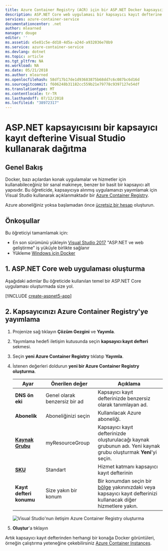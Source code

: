 ```yaml
---
title: Azure Container Registry (ACR) için bir ASP.NET Docker kapsayıcısı dağıtma | Microsoft Docs
description: ASP.NET Core web uygulaması bir kapsayıcı kayıt defterine dağıtmak için Docker için Visual Studio Araçları'nı kullanmayı öğrenin
services: azure-container-service
documentationcenter: .net
author: mlearned
manager: douge
editor: ''
ms.assetid: e5e81c5e-dd18-4d5a-a24d-a932036e78b9
ms.service: azure-container-service
ms.devlang: dotnet
ms.topic: article
ms.tgt_pltfrm: NA
ms.workload: NA
ms.date: 05/21/2018
ms.author: mlearned
ms.openlocfilehash: 58df17b17de1d93683875b68dd7c6c087bc6d16d
ms.sourcegitcommit: f606248b31182cc559b21e79778c9397127e54df
ms.translationtype: MT
ms.contentlocale: tr-TR
ms.lasthandoff: 07/12/2018
ms.locfileid: "38972317"
---
```

# <a name="deploy-an-aspnet-container-to-a-container-registry-using-visual-studio"></a>ASP.NET kapsayıcısını bir kapsayıcı kayıt defterine Visual Studio kullanarak dağıtma
## <a name="overview"></a>Genel Bakış
Docker, bazı açılardan konak uygulamalar ve hizmetler için kullanabileceğiniz bir sanal makineye, benzer bir basit bir kapsayıcı alt yapısıdır.
Bu öğreticide, kapsayıcıya alınmış uygulamanızı yayımlamak için Visual Studio kullanarak açıklanmaktadır bir [Azure Container Registry](https://azure.microsoft.com/services/container-registry).

Azure aboneliğiniz yoksa başlamadan önce [ücretsiz bir hesap](https://azure.microsoft.com/free/dotnet/?utm_source=acr-publish-doc&utm_medium=docs&utm_campaign=docs) oluşturun.

## <a name="prerequisites"></a>Önkoşullar
Bu öğreticiyi tamamlamak için:

* En son sürümünü yükleyin [Visual Studio 2017](https://azure.microsoft.com/downloads/) "ASP.NET ve web geliştirme" iş yüküyle birlikte sağlanır
* Yükleme [Windows için Docker](https://docs.docker.com/docker-for-windows/install/)

## <a name="1-create-an-aspnet-core-web-app"></a>1. ASP.NET Core web uygulaması oluşturma
Aşağıdaki adımlar Bu öğreticide kullanılan temel bir ASP.NET Core uygulaması oluşturmada size yol.

[!INCLUDE [create-aspnet5-app](../includes/create-aspnet5-app.md)]

## <a name="2-publish-your-container-to-azure-container-registry"></a>2. Kapsayıcınızı Azure Container Registry'ye yayımlama
1. Projenize sağ tıklayın **Çözüm Gezgini** ve **Yayımla**.
2. Yayımlama hedefi iletişim kutusunda seçin **kapsayıcı kayıt defteri** sekmesi.
3. Seçin **yeni Azure Container Registry** tıklatıp **Yayımla**.
4. İstenen değerleri doldurun **yeni bir Azure Container Registry oluşturma**.

    | Ayar      | Önerilen değer  | Açıklama                                |
    | ------------ |  ------- | -------------------------------------------------- |
    | **DNS ön eki** | Genel olarak benzersiz bir ad | Kapsayıcı kayıt defterinizde benzersiz olarak tanımlayan ad. |
    | **Abonelik** | Aboneliğinizi seçin | Kullanılacak Azure aboneliği. |
    | **[Kaynak Grubu](../articles/azure-resource-manager/resource-group-overview.md)** | myResourceGroup |  Kapsayıcı kayıt defterinizde oluşturulacağı kaynak grubunun adı. Yeni kaynak grubu oluşturmak **Yeni**'yi seçin.|
    | **[SKU](https://docs.microsoft.com/azure/container-registry/container-registry-skus)** | Standart | Hizmet katmanı kapsayıcı kayıt defterinin  |
    | **Kayıt defteri konumu** | Size yakın bir konum | Bir konumdan seçin bir [bölge](https://azure.microsoft.com/regions/) yakınınızdaki veya kapsayıcı kayıt defterinizi kullanacak diğer hizmetlere yakın. |
    ![Visual Studio'nun iletişim Azure Container Registry oluşturma][0]
5. **Oluştur**'a tıklayın

Artık kapsayıcı kayıt defterinden herhangi bir konağa Docker görüntüleri, örneğin çalıştırma yeteneğine çekebilirsiniz [Azure Container Instances](./container-instances/container-instances-tutorial-deploy-app.md).

[0]:./media/vs-azure-tools-docker-hosting-web-apps-in-docker/vs-acr-provisioning-dialog.png
